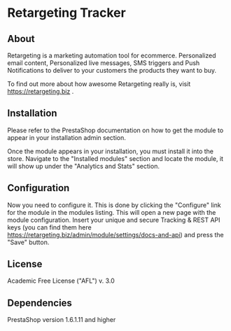 # Retargeting Tracker

## About

Retargeting is a marketing automation tool for ecommerce. Personalized email content, Personalized live messages, SMS triggers and Push Notifications to deliver to your customers the products they want to buy.

To find out more about how awesome Retargeting really is, visit https://retargeting.biz .

## Installation

Please refer to the PrestaShop documentation on how to get the module to appear in your installation admin section.

Once the module appears in your installation, you must install it into the store. Navigate to the "Installed modules" section and locate the module, it will show up under the "Analytics and Stats" section.

## Configuration

Now you need to configure it. This is done by clicking the "Configure" link for the
module in the modules listing. This will open a new page with the module configuration.
Insert your unique and secure Tracking & REST API keys (you can find them here https://retargeting.biz/admin/module/settings/docs-and-api) and press the "Save" button.

## License

Academic Free License ("AFL") v. 3.0

## Dependencies

PrestaShop version 1.6.1.11 and higher
